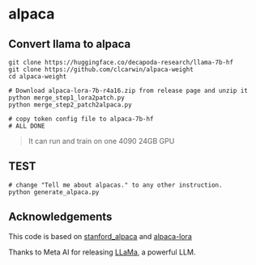 # alpaca

## Convert llama to alpaca
```
git clone https://huggingface.co/decapoda-research/llama-7b-hf
git clone https://github.com/clcarwin/alpaca-weight
cd alpaca-weight

# Download alpaca-lora-7b-r4a16.zip from release page and unzip it
python merge_step1_lora2patch.py
python merge_step2_patch2alpaca.py

# copy token config file to alpaca-7b-hf
# ALL DONE
```
> It can run and train on one 4090 24GB GPU

## TEST
```
# change "Tell me about alpacas." to any other instruction.
python generate_alpaca.py
```

## Acknowledgements
This code is based on [stanford_alpaca](https://github.com/tatsu-lab/stanford_alpaca) and [alpaca-lora](https://github.com/tloen/alpaca-lora)

Thanks to Meta AI for releasing [LLaMa](https://arxiv.org/abs/2302.13971), a powerful LLM.